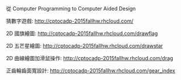 從 Computer Programming to Computer Aided Design

猜數字遊戲: http://cptocadp-2015fallhw.rhcloud.com/

2D 國旗繪圖: http://cptocadp-2015fallhw.rhcloud.com/drawflag

2D 五芒星繪圖: http://cptocadp-2015fallhw.rhcloud.com/drawstar

2D 曲線繪圖加滑鼠操作: http://cptocadp-2015fallhw.rhcloud.com/drag

正齒輪齒面寬設計: http://cptocadp-2015fallhw.rhcloud.com/gear_index

